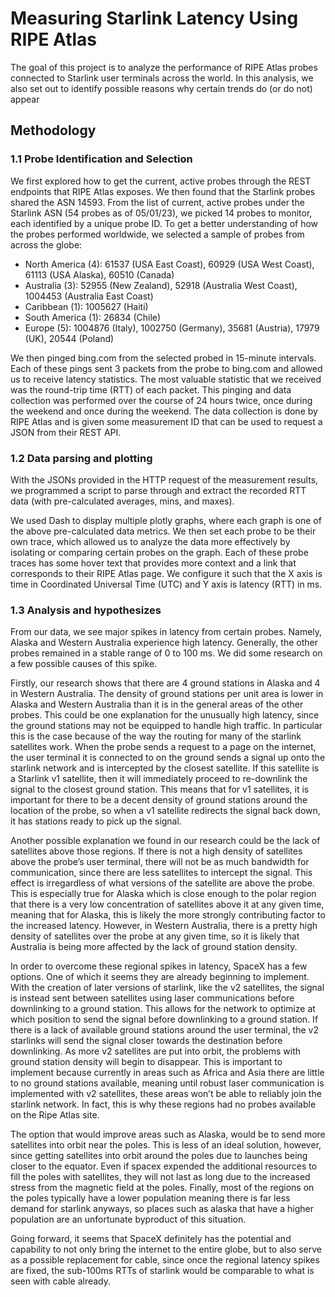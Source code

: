 # Measuring Starlink Latency Using RIPE Atlas

The goal of this project is to analyze the performance of RIPE Atlas probes connected to
Starlink user terminals across the world. In this analysis, we also set out to identify possible
reasons why certain trends do (or do not) appear

## Methodology
### 1.1 Probe Identification and Selection
We first explored how to get the current, active probes through the REST endpoints that
RIPE Atlas exposes. We then found that the Starlink probes shared the ASN 14593.
From the list of current, active probes under the Starlink ASN (54 probes as of 05/01/23),
we picked 14 probes to monitor, each identified by a unique probe ID. To get a better
understanding of how the probes performed worldwide, we selected a sample of probes from
across the globe:
   - North America (4): 61537 (USA East Coast), 60929 (USA West Coast), 61113 (USA Alaska), 60510 (Canada) 
   - Australia (3): 52955 (New Zealand), 52918 (Australia West Coast), 1004453 (Australia East Coast) 
   - Caribbean (1): 1005627 (Haiti) 
   - South America (1): 26834 (Chile) 
   - Europe (5): 1004876 (Italy), 1002750 (Germany), 35681 (Austria), 17979 (UK), 20544 (Poland)
    
We then pinged bing.com from the selected probed in 15-minute intervals. Each of these
pings sent 3 packets from the probe to bing.com and allowed us to receive latency statistics.
The most valuable statistic that we received was the round-trip time (RTT) of each packet. This
pinging and data collection was performed over the course of 24 hours twice, once during the
weekend and once during the weekend. The data collection is done by RIPE Atlas and is given
some measurement ID that can be used to request a JSON from their REST API.

### 1.2 Data parsing and plotting
  With the JSONs provided in the HTTP request of the measurement results, we
programmed a script to parse through and extract the recorded RTT data (with pre-calculated
averages, mins, and maxes).

  We used Dash to display multiple plotly graphs, where each graph is one of the above
pre-calculated data metrics. We then set each probe to be their own trace, which allowed us to
analyze the data more effectively by isolating or comparing certain probes on the graph. Each
of these probe traces has some hover text that provides more context and a link that
corresponds to their RIPE Atlas page. We configure it such that the X axis is time in
Coordinated Universal Time (UTC) and Y axis is latency (RTT) in ms.


### 1.3 Analysis and hypothesizes
  From our data, we see major spikes in latency from certain probes. Namely, Alaska and
Western Australia experience high latency. Generally, the other probes remained in a stable
range of 0 to 100 ms. We did some research on a few possible causes of this spike.

  Firstly, our research shows that there are 4 ground stations in Alaska and 4 in Western
Australia. The density of ground stations per unit area is lower in Alaska and Western Australia
than it is in the general areas of the other probes. This could be one explanation for the
unusually high latency, since the ground stations may not be equipped to handle high traffic. In
particular this is the case because of the way the routing for many of the starlink satellites work.
When the probe sends a request to a page on the internet, the user terminal it is connected to
on the ground sends a signal up onto the starlink network and is intercepted by the closest
satellite. If this satellite is a Starlink v1 satellite, then it will immediately proceed to re-downlink
the signal to the closest ground station. This means that for v1 satellites, it is important for there
to be a decent density of ground stations around the location of the probe, so when a v1 satellite
redirects the signal back down, it has stations ready to pick up the signal.

  Another possible explanation we found in our research could be the lack of satellites
above those regions. If there is not a high density of satellites above the probe’s user terminal,
there will not be as much bandwidth for communication, since there are less satellites to
intercept the signal. This effect is irregardless of what versions of the satellite are above the
probe. This is especially true for Alaska which is close enough to the polar region that there is a
very low concentration of satellites above it at any given time, meaning that for Alaska, this is
likely the more strongly contributing factor to the increased latency. However, in Western
Australia, there is a pretty high density of satellites over the probe at any given time, so it is
likely that Australia is being more affected by the lack of ground station density.

  In order to overcome these regional spikes in latency, SpaceX has a few options. One of
which it seems they are already beginning to implement. With the creation of later versions of
starlink, like the v2 satellites, the signal is instead sent between satellites using laser
communications before downlinking to a ground station. This allows for the network to optimize
at which position to send the signal before downlinking to a ground station. If there is a lack of
available ground stations around the user terminal, the v2 starlinks will send the signal closer
towards the destination before downlinking. As more v2 satellites are put into orbit, the problems
with ground station density will begin to disappear. This is important to implement because
currently in areas such as Africa and Asia there are little to no ground stations available,
meaning until robust laser communication is implemented with v2 satellites, these areas won’t be able to reliably join the starlink network. In fact, this is why these regions had no probes
available on the Ripe Atlas site.

  The option that would improve areas such as Alaska, would be to send more satellites
into orbit near the poles. This is less of an ideal solution, however, since getting satellites into
orbit around the poles due to launches being closer to the equator. Even if spacex expended the
additional resources to fill the poles with satellites, they will not last as long due to the increased
stress from the magnetic field at the poles. Finally, most of the regions on the poles typically
have a lower population meaning there is far less demand for starlink anyways, so places such
as alaska that have a higher population are an unfortunate byproduct of this situation.

  Going forward, it seems that SpaceX definitely has the potential and capability to not
only bring the internet to the entire globe, but to also serve as a possible replacement for cable,
since once the regional latency spikes are fixed, the sub-100ms RTTs of starlink would be
comparable to what is seen with cable already.
